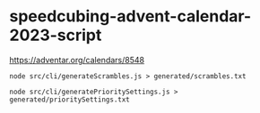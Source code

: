 # speedcubing-advent-calendar-2023-script
https://adventar.org/calendars/8548


```shell
node src/cli/generateScrambles.js > generated/scrambles.txt
```

``` shell
node src/cli/generatePrioritySettings.js > generated/prioritySettings.txt
```
